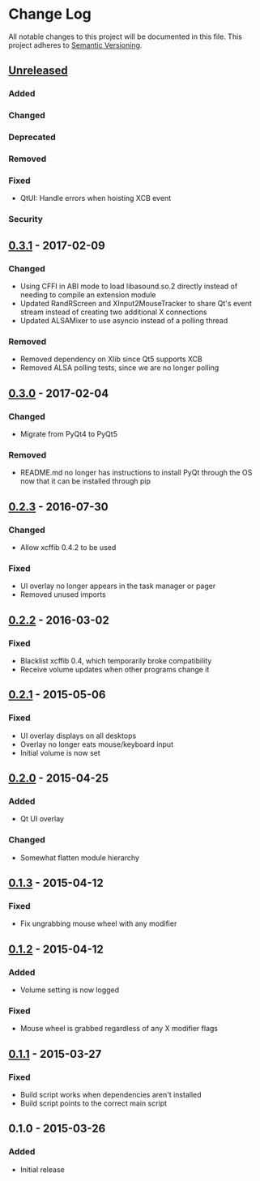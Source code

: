 # Change Log
All notable changes to this project will be documented in this file.
This project adheres to [Semantic Versioning](http://semver.org/).

## [Unreleased][unreleased]
### Added
### Changed
### Deprecated
### Removed
### Fixed
- QtUI: Handle errors when hoisting XCB event

### Security

## [0.3.1] - 2017-02-09
### Changed
- Using CFFI in ABI mode to load libasound.so.2 directly instead of needing to
  compile an extension module
- Updated RandRScreen and XInput2MouseTracker to share Qt's event stream
  instead of creating two additional X connections 
- Updated ALSAMixer to use asyncio instead of a polling thread

### Removed
- Removed dependency on Xlib since Qt5 supports XCB
- Removed ALSA polling tests, since we are no longer polling

## [0.3.0] - 2017-02-04
### Changed
- Migrate from PyQt4 to PyQt5

### Removed
- README.md no longer has instructions to install PyQt through the OS now that
  it can be installed through pip

## [0.2.3] - 2016-07-30
### Changed
- Allow xcffib 0.4.2 to be used

### Fixed
- UI overlay no longer appears in the task manager or pager
- Removed unused imports

## [0.2.2] - 2016-03-02
### Fixed
- Blacklist xcffib 0.4, which temporarily broke compatibility
- Receive volume updates when other programs change it

## [0.2.1] - 2015-05-06
### Fixed
- UI overlay displays on all desktops
- Overlay no longer eats mouse/keyboard input
- Initial volume is now set

## [0.2.0] - 2015-04-25
### Added
- Qt UI overlay

### Changed
- Somewhat flatten module hierarchy

## [0.1.3] - 2015-04-12
### Fixed
- Fix ungrabbing mouse wheel with any modifier

## [0.1.2] - 2015-04-12
### Added
- Volume setting is now logged

### Fixed
- Mouse wheel is grabbed regardless of any X modifier flags

## [0.1.1] - 2015-03-27
### Fixed
- Build script works when dependencies aren't installed
- Build script points to the correct main script

## 0.1.0 - 2015-03-26
### Added
- Initial release

[0.1.1]: https://github.com/cknave/volcorner/compare/volcorner-0.1.0...volcorner-0.1.1
[0.1.2]: https://github.com/cknave/volcorner/compare/volcorner-0.1.1...volcorner-0.1.2
[0.1.3]: https://github.com/cknave/volcorner/compare/volcorner-0.1.2...volcorner-0.1.3
[0.2.0]: https://github.com/cknave/volcorner/compare/volcorner-0.1.3...volcorner-0.2.0
[0.2.1]: https://github.com/cknave/volcorner/compare/volcorner-0.2.0...volcorner-0.2.1
[0.2.2]: https://github.com/cknave/volcorner/compare/volcorner-0.2.1...volcorner-0.2.2
[0.2.3]: https://github.com/cknave/volcorner/compare/volcorner-0.2.2...volcorner-0.2.3
[0.3.0]: https://github.com/cknave/volcorner/compare/volcorner-0.2.3...volcorner-0.3.0
[0.3.1]: https://github.com/cknave/volcorner/compare/volcorner-0.3.0...volcorner-0.3.1
[unreleased]: https://github.com/cknave/volcorner/compare/volcorner-0.3.1...HEAD
